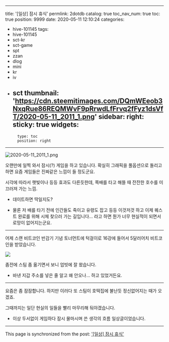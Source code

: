 
---
title: '[일상] 잠시 휴식'
permlink: 2dotdb
catalog: true
toc_nav_num: true
toc: true
position: 9999
date: 2020-05-11 12:10:24
categories:
- hive-101145
tags:
- hive-101145
- sct-kr
- sct-game
- spt
- zzan
- dlog
- mini
- kr
- iv
- sct
thumbnail: 'https://cdn.steemitimages.com/DQmWEeob3NxqRue86REQMWvF9pRrwdLfFrvq2fFyz1dsVfT/2020-05-11_2011_1.png'
sidebar:
    right:
        sticky: true
widgets:
    -
        type: toc
        position: right
---


![2020-05-11_2011_1.png](https://cdn.steemitimages.com/DQmWEeob3NxqRue86REQMWvF9pRrwdLfFrvq2fFyz1dsVfT/2020-05-11_2011_1.png)
<br>

오랜만에 일찍 와서 잠시(?) 게임을 하고 있습니다. 확실히 그래픽을 풀옵션으로 돌리고 하면 요즘 게임들은 진짜같은 느낌이 들 정도군요.

시각에 따라서 햇빛이나 등등 효과도 다른듯한데, 쪽배를 타고 해뜰 때 잔잔한 호수를 미끄러져 가는 느낌. 

* 데이트하면 딱일지도?

* 물론 저 배를 타기 전에 인간들도 죽이고 유령도 잡고 등등 이것저것 하고 이제 퀘스트 완료를 위해 시체 찾으러 가는 길입니다... 라고 하면 뭔가 너무 현실적이 되면서 로망이 없어지는군요.

---

어제 스랜 비트코인 반감기 기념 토너먼트에 턱걸이로 16강에 들어서 5달러어치 비트코인을 받았습니다.

![](https://cdn.steemitimages.com/DQmNLkqKPTieX5NjAzmuBM8wNKVahCD8GRUi7tBqMs7jte3/image.png)
<br>

좀전에 스팀 좀 옮기면서 보니 업빗에 잘 왔습니다. 

* 바낸 지갑 주소를 넣은 줄 알고 왜 안오나... 하고 있었거든요.

---

요즘은 좀 잠잠합니다. 하지만 이러다 또 스팀이 호떡집에 불난듯 정신없어지는 때가 오겠죠.

그때까지는 일단 현실의 일들을 빨리 마무리해 둬야겠습니다.

* 이상 두서없이 게임하다 잠시 물마시며 쓴 생각의 흐름 일상글이었습니다.

- - -

This page is synchronized from the post: ['[일상] 잠시 휴식'](https://steemit.com/@glory7/2dotdb)
